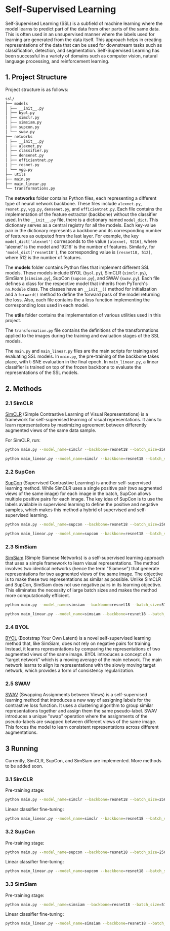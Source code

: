 # Self-Supervised Learning

Self-Supervised Learning (SSL) is a subfield of machine learning where the model learns to predict part of the data from other parts of the same data. This is often used in an unsupervised manner where the labels used for learning are generated from the data itself. This approach helps in creating representations of the data that can be used for downstream tasks such as classification, detection, and segmentation. Self-Supervised Learning has been successful in a variety of domains such as computer vision, natural language processing, and reinforcement learning.

## 1. Project Structure

Project structure is as follows:

```bash
ssl/
├── models
│ ├── __init__.py
│ ├── byol.py
│ ├── simclr.py
│ ├── simsiam.py
│ ├── supcon.py
│ └── swav.py
├── networks
│ ├── __init__.py
│ ├── alexnet.py
│ ├── classifier.py
│ ├── densenet.py
│ ├── efficientnet.py
│ ├── resnet.py
│ └── vgg.py
├── utils
├── main.py
├── main_linear.py
└── transformations.py
```

The **networks** folder contains Python files, each representing a different type of neural network backbone. These files include ```alexnet.py```, ```resnet.py```, ```vgg.py```, ```densenet.py```, and ```efficientnet.py```. Each file contains the implementation of the feature extractor (backbone) without the classifier used. In the ```__init__.py``` file, there is a dictionary named ```model_dict```. This dictionary serves as a central registry for all the models. Each key-value pair in the dictionary represents a backbone and its corresponding number of features as outputed from the last layer. For example, the key ```model_dict['alexnet']``` corresponds to the value ```[alexnet, 9216]```, where 'alexnet' is the model and '9216' is the number of features. Similarly, for ```'model_dict['resnet18']```, the corresponding value is ```[resnet18, 512]```, where 512 is the number of features​​.

The **models** folder contains Python files that implement different SSL models. These models include BYOL (```byol.py```), SimCLR (```simclr.py```), SimSiam (```simsiam.py```), SupCon (```supcon.py```), and SWAV (```swav.py```). Each file defines a class for the respective model that inherits from PyTorch's ```nn.Module``` class. The classes have an ```__init__()``` method for initialization and a ```forward()``` method to define the forward pass of the model returning the loss. Also, each file contains the a loss function implementing the corresponding loss used in each model.

The **utils** folder contains the implementation of various utilities used in this project.

The ```transformation.py``` file contains the definitions of the transformations applied to the images during the training and evaluation stages of the SSL models.

The ```main.py``` and ```main_linear.py``` files are the main scripts for training and evaluating SSL models. In ```main.py```, the pre-training of the backbone takes place, with t-SNE evaluation in the final epoch. In ```main_linear.py```, a linear classifier is trained on top of the frozen backbone to evaluate the representations of the SSL models.


## 2. Methods

### 2.1 SimCLR

[SimCLR](https://arxiv.org/abs/2002.05709) (Simple Contrastive Learning of Visual Representations) is a framework for self-supervised learning of visual representations. It aims to learn representations by maximizing agreement between differently augmented views of the same data sample. 

For SimCLR, run:

```bash
python main.py --model_name=simclr --backbone=resnet18 --batch_size=256 --optimizer=sgd --weight_decay=0.000001 --momentum=0.9 --stop_at_epoch=100 --warmup_epochs=10 --warmup_lr=0 --base_lr=0.3 --final_lr=0 --num_epochs=800
```

```bash
python main_linear.py --model_name=simclr --backbone=resnet18 --batch_size=256 --optimizer=sgd --weight_decay=0 --momentum=0.9 --warmup_epochs=0 --warmup_lr=0 --base_lr=30 --final_lr=0 --num_epochs=30
```

### 2.2 SupCon

[SupCon](https://arxiv.org/abs/2004.11362) (Supervised Contrastive Learning) is another self-supervised learning method. While SimCLR uses a single positive pair (two augmented views of the same image) for each image in the batch, SupCon allows multiple positive pairs for each image. The key idea of SupCon is to use the labels available in supervised learning to define the positive and negative samples, which makes this method a hybrid of supervised and self-supervised learning.

```bash
python main.py --model_name=supcon --backbone=resnet18 --batch_size=256 --optimizer=sgd --weight_decay=0.000001 --momentum=0.9 --stop_at_epoch=100 --warmup_epochs=10 --warmup_lr=0 --base_lr=0.3 --final_lr=0 --num_epochs=800
```

```bash
python main_linear.py --model_name=supcon --backbone=resnet18 --batch_size=256 --optimizer=sgd --weight_decay=0 --momentum=0.9 --warmup_epochs=0 --warmup_lr=0 --base_lr=30 --final_lr=0 --num_epochs=30
```

### 2.3 SimSiam

[SimSiam](https://arxiv.org/abs/2011.10566) (Simple Siamese Networks) is a self-supervised learning approach that uses a simple framework to learn visual representations. The method involves two identical networks (hence the term "Siamese") that generate representations for two augmented views of the same image. The objective is to make these two representations as similar as possible. Unlike SimCLR and SupCon, SimSiam does not use negative pairs in its learning objective. This eliminates the necessity of large batch sizes and makes the method more computationally efficient.

```bash
python main.py --model_name=simsiam --backbone=resnet18 --batch_size=512 --optimizer=sgd --weight_decay=0.0005 --momentum=0.9 --stop_at_epoch=800 --warmup_epochs=10 --warmup_lr=0 --base_lr=0.03 --final_lr=0 --num_epochs=800
```

```bash
python main_linear.py --model_name=simsiam --backbone=resnet18 --batch_size=256 --optimizer=sgd --weight_decay=0 --momentum=0.9 --warmup_epochs=10 --warmup_lr=0 --base_lr=30 --final_lr=0 --num_epochs=100
```

### 2.4 BYOL

[BYOL](https://arxiv.org/abs/2006.07733) (Bootstrap Your Own Latent) is a novel self-supervised learning method that, like SimSiam, does not rely on negative pairs for training. Instead, it learns representations by comparing the representations of two augmented views of the same image. BYOL introduces a concept of a "target network" which is a moving average of the main network. The main network learns to align its representations with the slowly moving target network, which provides a form of consistency regularization.

### 2.5 SWAV

[SWAV](https://arxiv.org/abs/2006.09882) (Swapping Assignments between Views) is a self-supervised learning method that introduces a new way of assigning labels for the contrastive loss function. It uses a clustering algorithm to group similar representations together and assign them the same pseudo-label. SWAV introduces a unique "swap" operation where the assignments of the pseudo-labels are swapped between different views of the same image. This forces the model to learn consistent representations across different augmentations.

## 3 Running

Currently, SimCLR, SupCon, and SimSiam are implemented. More methods to be added soon.

### 3.1 SimCLR

Pre-training stage:

```bash
python main.py --model_name=simclr --backbone=resnet18 --batch_size=256 --optimizer=sgd --weight_decay=0.000001 --momentum=0.9 --stop_at_epoch=100 --warmup_epochs=10 --warmup_lr=0 --base_lr=0.3 --final_lr=0 --num_epochs=800
```

Linear classifier fine-tuning:

```bash
python main_linear.py --model_name=simclr --backbone=resnet18 --batch_size=256 --optimizer=sgd --weight_decay=0 --momentum=0.9 --warmup_epochs=0 --warmup_lr=0 --base_lr=30 --final_lr=0 --num_epochs=30
```

### 3.2 SupCon

Pre-training stage:

```bash
python main.py --model_name=supcon --backbone=resnet18 --batch_size=256 --optimizer=sgd --weight_decay=0.000001 --momentum=0.9 --stop_at_epoch=100 --warmup_epochs=10 --warmup_lr=0 --base_lr=0.3 --final_lr=0 --num_epochs=800
```

Linear classifier fine-tuning:

```bash
python main_linear.py --model_name=supcon --backbone=resnet18 --batch_size=256 --optimizer=sgd --weight_decay=0 --momentum=0.9 --warmup_epochs=0 --warmup_lr=0 --base_lr=30 --final_lr=0 --num_epochs=30
```

### 3.3 SimSiam

Pre-training stage:

```bash
python main.py --model_name=simsiam --backbone=resnet18 --batch_size=512 --optimizer=sgd --weight_decay=0.0005 --momentum=0.9 --stop_at_epoch=800 --warmup_epochs=10 --warmup_lr=0 --base_lr=0.03 --final_lr=0 --num_epochs=800
```

Linear classifier fine-tuning:

```bash
python main_linear.py --model_name=simsiam --backbone=resnet18 --batch_size=256 --optimizer=sgd --weight_decay=0 --momentum=0.9 --warmup_epochs=10 --warmup_lr=0 --base_lr=30 --final_lr=0 --num_epochs=100
```
